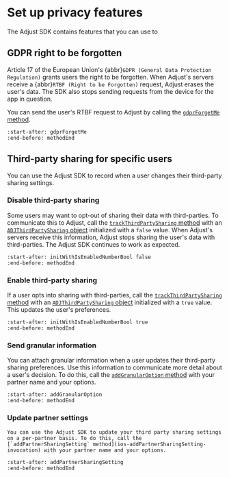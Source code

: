 # Set up privacy features

The Adjust SDK contains features that you can use to 

## GDPR right to be forgotten

Article 17 of the European Union's {abbr}`GDPR (General Data Protection Regulation)` grants users the right to be forgotten. When Adjust's servers receive a {abbr}`RTBF (Right to be Forgotten)` request, Adjust erases the user's data. The SDK also stops sending requests from the device for the app in question.

You can send the user's RTBF request to Adjust by calling the [`gdprForgetMe` method](ios-gdprForgetMe-invocation).

```{include} /ios/fragments/Adjust.md
:start-after: gdprForgetMe
:end-before: methodEnd
```

## Third-party sharing for specific users

You can use the Adjust SDK to record when a user changes their third-party sharing settings.

### Disable third-party sharing

Some users may want to opt-out of sharing their data with third-parties. To communicate this to Adjust, call the [`trackThirdPartySharing` method](ios-trackThirdPartySharing-invocation) with an [`ADJThirdPartySharing` object](/ios/reference/ADJThirdPartySharing) initialized with a `false` value. When Adjust's servers receive this information, Adjust stops sharing the user's data with third-parties. The Adjust SDK continues to work as expected.

```{include} /ios/fragments/ADJThirdPartySharing.md
:start-after: initWithIsEnabledNumberBool false
:end-before: methodEnd
```

### Enable third-party sharing

If a user opts into sharing with third-parties, call the [`trackThirdPartySharing` method](ios-trackThirdPartySharing-invocation) with an [`ADJThirdPartySharing` object](/ios/reference/ADJThirdPartySharing) initialized with a `true` value. This updates the user's preferences.

```{include} /ios/fragments/ADJThirdPartySharing.md
:start-after: initWithIsEnabledNumberBool true
:end-before: methodEnd
```

### Send granular information

You can attach granular information when a user updates their third-party sharing preferences. Use this information to communicate more detail about a user's decision. To do this, call the [`addGranularOption` method](ios-addGranularOption-invocation) with your partner name and your options.

```{include} /ios/fragments/ADJThirdPartySharing.md
:start-after: addGranularOption
:end-before: methodEnd
```

### Update partner settings

```{versionadded} 4.32.0
You can use the Adjust SDK to update your third party sharing settings on a per-partner basis. To do this, call the [`addPartnerSharingSetting` method](ios-addPartnerSharingSetting-invocation) with your partner name and your options.
```

```{include} /ios/fragments/ADJThirdPartySharing.md
:start-after: addPartnerSharingSetting
:end-before: methodEnd
```
